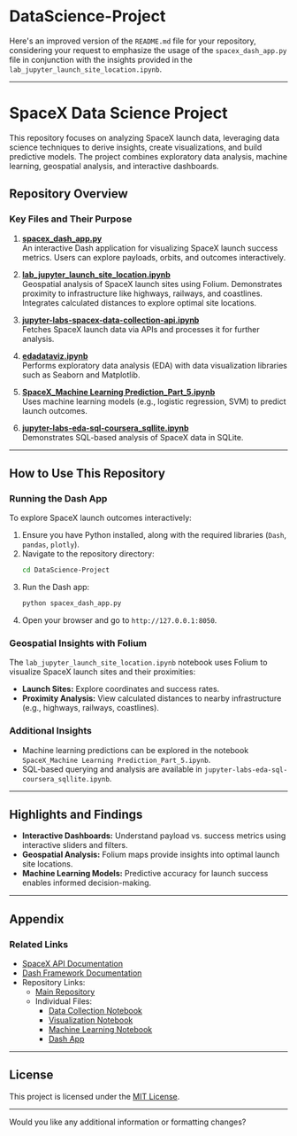 # DataScience-Project
Here's an improved version of the `README.md` file for your repository, considering your request to emphasize the usage of the `spacex_dash_app.py` file in conjunction with the insights provided in the `lab_jupyter_launch_site_location.ipynb`.

---

# SpaceX Data Science Project

This repository focuses on analyzing SpaceX launch data, leveraging data science techniques to derive insights, create visualizations, and build predictive models. The project combines exploratory data analysis, machine learning, geospatial analysis, and interactive dashboards.

## Repository Overview

### Key Files and Their Purpose

1. **[spacex_dash_app.py](https://github.com/Sravya1006/DataScience-Project/blob/main/3%20-%20spacex_dash_app.py)**  
   An interactive Dash application for visualizing SpaceX launch success metrics. Users can explore payloads, orbits, and outcomes interactively.  

2. **[lab_jupyter_launch_site_location.ipynb](https://github.com/Sravya1006/DataScience-Project/blob/main/lab_jupyter_launch_site_location.ipynb)**  
   Geospatial analysis of SpaceX launch sites using Folium. Demonstrates proximity to infrastructure like highways, railways, and coastlines. Integrates calculated distances to explore optimal site locations.

3. **[jupyter-labs-spacex-data-collection-api.ipynb](https://github.com/Sravya1006/DataScience-Project/blob/main/1%20-%20jupyter-labs-spacex-data-collection-api.ipynb)**  
   Fetches SpaceX launch data via APIs and processes it for further analysis.  

4. **[edadataviz.ipynb](https://github.com/Sravya1006/DataScience-Project/blob/main/2%20-%20edadataviz.ipynb)**  
   Performs exploratory data analysis (EDA) with data visualization libraries such as Seaborn and Matplotlib.

5. **[SpaceX_Machine Learning Prediction_Part_5.ipynb](https://github.com/Sravya1006/DataScience-Project/blob/main/SpaceX_Machine%20Learning%20Prediction_Part_5.ipynb)**  
   Uses machine learning models (e.g., logistic regression, SVM) to predict launch outcomes.

6. **[jupyter-labs-eda-sql-coursera_sqllite.ipynb](https://github.com/Sravya1006/DataScience-Project/blob/main/jupyter-labs-eda-sql-coursera_sqllite.ipynb)**  
   Demonstrates SQL-based analysis of SpaceX data in SQLite.

---

## How to Use This Repository

### Running the Dash App
To explore SpaceX launch outcomes interactively:
1. Ensure you have Python installed, along with the required libraries (`Dash`, `pandas`, `plotly`).
2. Navigate to the repository directory:
   ```bash
   cd DataScience-Project
   ```
3. Run the Dash app:
   ```bash
   python spacex_dash_app.py
   ```
4. Open your browser and go to `http://127.0.0.1:8050`.

### Geospatial Insights with Folium
The `lab_jupyter_launch_site_location.ipynb` notebook uses Folium to visualize SpaceX launch sites and their proximities:
- **Launch Sites:** Explore coordinates and success rates.
- **Proximity Analysis:** View calculated distances to nearby infrastructure (e.g., highways, railways, coastlines).

### Additional Insights
- Machine learning predictions can be explored in the notebook `SpaceX_Machine Learning Prediction_Part_5.ipynb`.
- SQL-based querying and analysis are available in `jupyter-labs-eda-sql-coursera_sqllite.ipynb`.

---

## Highlights and Findings
- **Interactive Dashboards:** Understand payload vs. success metrics using interactive sliders and filters.
- **Geospatial Analysis:** Folium maps provide insights into optimal launch site locations.
- **Machine Learning Models:** Predictive accuracy for launch success enables informed decision-making.

---

## Appendix
### Related Links
- [SpaceX API Documentation](https://github.com/r-spacex/SpaceX-API)
- [Dash Framework Documentation](https://dash.plotly.com/)
- Repository Links:
  - [Main Repository](https://github.com/Sravya1006/DataScience-Project)
  - Individual Files:
    - [Data Collection Notebook](https://github.com/Sravya1006/DataScience-Project/blob/main/1%20-%20jupyter-labs-spacex-data-collection-api.ipynb)
    - [Visualization Notebook](https://github.com/Sravya1006/DataScience-Project/blob/main/2%20-%20edadataviz.ipynb)
    - [Machine Learning Notebook](https://github.com/Sravya1006/DataScience-Project/blob/main/SpaceX_Machine%20Learning%20Prediction_Part_5.ipynb)
    - [Dash App](https://github.com/Sravya1006/DataScience-Project/blob/main/3%20-%20spacex_dash_app.py)

---

## License
This project is licensed under the [MIT License](LICENSE).

---

Would you like any additional information or formatting changes?
